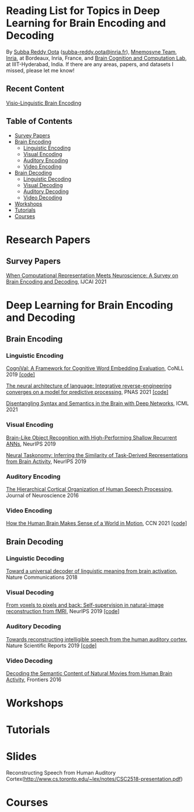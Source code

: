 # Reading List for Topics in Deep Learning for Brain Encoding and Decoding
By [Subba Reddy Oota](https://subbareddy248.github.io/) (subba-reddy.oota@inria.fr), [Mnemosyne Team](https://team.inria.fr/mnemosyne/team-members/), [Inria](https://www.inria.fr/fr), at Bordeaux, Inria, France, and [Brain Cognition and Computation Lab](https://sites.google.com/view/bccl-iiith/home?authuser=0), at IIIT-Hyderabad, India. If there are any areas, papers, and datasets I missed, please let me know!

## Recent Content

[Visio-Linguistic Brain Encoding](https://openreview.net/forum?id=TEKnz3B1jGF)

## Table of Contents

* [Survey Papers](#survey-papers)
* [Brain Encoding](#brain-encoding)
  * [Linguistic Encoding](#linguistic-encoding)
  * [Visual Encoding](#visual-encoding)
  * [Auditory Encoding](#auditory-encoding)
  * [Video Encoding](#video-encoding)
* [Brain Decoding](#brain-decoding)
  * [Linguistic Decoding](#linguistic-decoding)
  * [Visual Decoding](#visual-decoding)
  * [Auditory Decoding](#auditory-decoding)
  * [Video Decoding](#video-decoding)
* [Workshops](#workshops)
* [Tutorials](#tutorials)
* [Courses](#courses)


# Research Papers

## Survey Papers

[When Computational Representation Meets Neuroscience: A Survey on Brain Encoding and Decoding](https://www.ijcai.org/proceedings/2021/0594.pdf), IJCAI 2021

# Deep Learning for Brain Encoding and Decoding

## Brain Encoding

### Linguistic Encoding

[CogniVal: A Framework for Cognitive Word Embedding Evaluation](https://aclanthology.org/K19-1050.pdf), CoNLL 2019 [[code]](https://github.com/DS3Lab/cognival)

[The neural architecture of language: Integrative reverse-engineering converges on a model for predictive processing](https://www.biorxiv.org/content/10.1101/2020.06.26.174482v2.full.pdf), PNAS 2021 [[code]](https://github.com/mschrimpf/neural-nlp/tree/master/ressources)

[Disentangling Syntax and Semantics in the Brain with Deep Networks](https://arxiv.org/pdf/2103.01620.pdf), ICML 2021

### Visual Encoding

[Brain-Like Object Recognition with High-Performing Shallow Recurrent ANNs](https://proceedings.neurips.cc/paper/2019/file/7813d1590d28a7dd372ad54b5d29d033-Paper.pdf), NeurIPS 2019

[Neural Taskonomy: Inferring the Similarity of Task-Derived Representations from Brain Activity](https://proceedings.neurips.cc/paper/2019/file/f490c742cd8318b8ee6dca10af2a163f-Paper.pdf), NeurIPS 2019

### Auditory Encoding

[The Hierarchical Cortical Organization of Human Speech Processing](https://www.jneurosci.org/content/jneuro/37/27/6539.full.pdf), Journal of Neuroscience 2016

### Video Encoding

[How the Human Brain Makes Sense of a World in Motion](https://arxiv.org/ftp/arxiv/papers/2104/2104.13714.pdf), CCN 2021 [[code]](http://algonauts.csail.mit.edu/challenge.html)

## Brain Decoding

### Linguistic Decoding

[Toward a universal decoder of linguistic meaning from brain activation](https://www.nature.com/articles/s41467-018-03068-4), Nature Communications 2018

### Visual Decoding

[From voxels to pixels and back: Self-supervision in natural-image reconstruction from fMRI](https://proceedings.neurips.cc/paper/2019/file/7d2be41b1bde6ff8fe45150c37488ebb-Paper.pdf), NeurIPS 2019 [[code]](https://github.com/WeizmannVision/ssfmri2im)

### Auditory Decoding

[Towards reconstructing intelligible speech from the human auditory cortex](https://www.nature.com/articles/s41598-018-37359-z), Nature Scientific Reports 2019 [[code]](http://naplab.ee.columbia.edu/naplib.html)

### Video Decoding

[Decoding the Semantic Content of Natural Movies from Human Brain Activity](https://www.frontiersin.org/articles/10.3389/fnsys.2016.00081/full), Frontiers 2016

# Workshops


# Tutorials

# Slides

Reconstructing Speech from Human Auditory Cortex(http://www.cs.toronto.edu/~lex/notes/CSC2518-presentation.pdf)

# Courses



